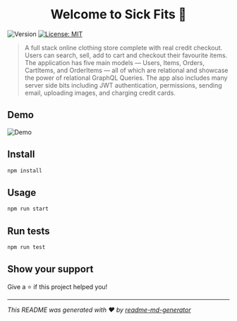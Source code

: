 <h1 align="center">Welcome to Sick Fits 👋</h1>
<p>
  <img alt="Version" src="https://img.shields.io/badge/version-1.0.0-blue.svg?cacheSeconds=2592000" />
  <a href="#" target="_blank">
    <img alt="License: MIT" src="https://img.shields.io/badge/License-MIT-yellow.svg" />
  </a>
</p>

> A full stack online clothing store complete with real credit checkout. Users can search, sell, add to cart and checkout their favourite items.
> The application has five main models — Users, Items, Orders, CartItems, and OrderItems — all of which are relational and showcase the power of relational GraphQL Queries.
> The app also includes many server side bits including JWT authentication, permissions, sending email, uploading images, and charging credit cards.

## Demo

![Demo](demo-sick-fits.gif)

## Install

```sh
npm install
```

## Usage

```sh
npm run start
```

## Run tests

```sh
npm run test
```

## Show your support

Give a ⭐️ if this project helped you!

---

_This README was generated with ❤️ by [readme-md-generator](https://github.com/kefranabg/readme-md-generator)_
